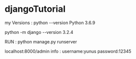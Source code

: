 # djangoTutorial

my Versions :
python --version
Python 3.6.9

python -m django --version
3.2.4


RUN :
python manage.py runserver


localhost:8000/admin info :
username:yunus
password:12345


